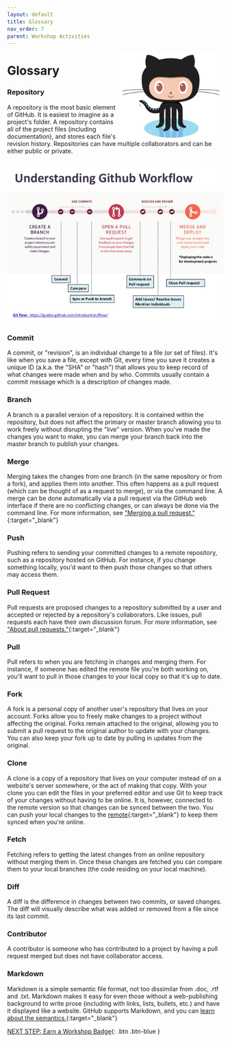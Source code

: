 ```yaml
---
layout: default
title: Glossary
nav_order: 7
parent: Workshop Activities
---
```


<img src="images/act-6/0.png" alt="github logo" style="float:right;width:240px;margin-left:10px;">

# Glossary

### Repository

A repository is the most basic element of GitHub. It is easiest to imagine as a project's folder. A repository contains all of the project files (including documentation), and stores each file's revision history. Repositories can have multiple collaborators and can be either public or private.

<img src="images/act-6/0-2.png" alt="understanding github workflow" style="width:720px;">

### Commit

A commit, or "revision", is an individual change to a file (or set of files). It's like when you save a file, except with Git, every time you save it creates a unique ID (a.k.a. the "SHA" or "hash") that allows you to keep record of what changes were made when and by who. Commits usually contain a commit message which is a description of changes made.

### Branch

A branch is a parallel version of a repository. It is contained within the repository, but does not affect the primary or master branch allowing you to work freely without disrupting the "live" version. When you've made the changes you want to make, you can merge your branch back into the master branch to publish your changes.

### Merge

Merging takes the changes from one branch (in the same repository or from a fork), and applies them into another. This often happens as a pull request (which can be thought of as a request to merge), or via the command line. A merge can be done automatically via a pull request via the GitHub web interface if there are no conflicting changes, or can always be done via the command line. For more information, see ["Merging a pull request."](https://help.github.com/articles/merging-a-pull-request){:target="_blank"}

### Push

Pushing refers to sending your committed changes to a remote repository, such as a repository hosted on GitHub. For instance, if you change something locally, you'd want to then push those changes so that others may access them.

### Pull Request

Pull requests are proposed changes to a repository submitted by a user and accepted or rejected by a repository's collaborators. Like issues, pull requests each have their own discussion forum. For more information, see ["About pull requests."](https://help.github.com/articles/about-pull-requests){:target="_blank"}

### Pull

Pull refers to when you are fetching in changes and merging them. For instance, if someone has edited the remote file you're both working on, you'll want to pull in those changes to your local copy so that it's up to date.

### Fork

A fork is a personal copy of another user's repository that lives on your account. Forks allow you to freely make changes to a project without affecting the original. Forks remain attached to the original, allowing you to submit a pull request to the original author to update with your changes. You can also keep your fork up to date by pulling in updates from the original.

### Clone

A clone is a copy of a repository that lives on your computer instead of on a website's server somewhere, or the act of making that copy. With your clone you can edit the files in your preferred editor and use Git to keep track of your changes without having to be online. It is, however, connected to the remote version so that changes can be synced between the two. You can push your local changes to the [remote](https://help.github.com/articles/github-glossary/#remote){:target="_blank"} to keep them synced when you're online.

### Fetch

Fetching refers to getting the latest changes from an online repository without merging them in. Once these changes are fetched you can compare them to your local branches (the code residing on your local machine).

### Diff

A diff is the difference in changes between two commits, or saved changes. The diff will visually describe what was added or removed from a file since its last commit.

### Contributor

A contributor is someone who has contributed to a project by having a pull request merged but does not have collaborator access.

### Markdown

Markdown is a simple semantic file format, not too dissimilar from .doc, .rtf and .txt. Markdown makes it easy for even those without a web-publishing background to write prose (including with links, lists, bullets, etc.) and have it displayed like a website. GitHub supports Markdown, and you can [learn about the semantics.](https://help.github.com/categories/writing-on-github/){:target="_blank"}

[NEXT STEP: Earn a Workshop Badge](informal-credentials.html){: .btn .btn-blue }
